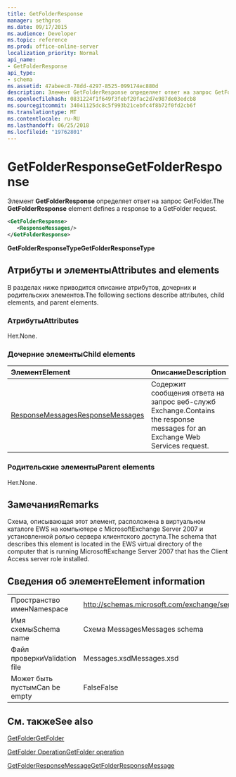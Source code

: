 ```yaml
---
title: GetFolderResponse
manager: sethgros
ms.date: 09/17/2015
ms.audience: Developer
ms.topic: reference
ms.prod: office-online-server
localization_priority: Normal
api_name:
- GetFolderResponse
api_type:
- schema
ms.assetid: 47abeec8-78dd-4297-8525-099174ec880d
description: Элемент GetFolderResponse определяет ответ на запрос GetFolder.
ms.openlocfilehash: 0831224f1f649f3febf20fac2d7e987de03edcb8
ms.sourcegitcommit: 34041125dc8c5f993b21cebfc4f8b72f0fd2cb6f
ms.translationtype: MT
ms.contentlocale: ru-RU
ms.lasthandoff: 06/25/2018
ms.locfileid: "19762801"
---
```

# <a name="getfolderresponse"></a><span data-ttu-id="f0318-103">GetFolderResponse</span><span class="sxs-lookup"><span data-stu-id="f0318-103">GetFolderResponse</span></span>

<span data-ttu-id="f0318-104">Элемент **GetFolderResponse** определяет ответ на запрос GetFolder.</span><span class="sxs-lookup"><span data-stu-id="f0318-104">The **GetFolderResponse** element defines a response to a GetFolder request.</span></span> 
  
```xml
<GetFolderResponse>
   <ResponseMessages/>
</GetFolderResponse>
```

 <span data-ttu-id="f0318-105">**GetFolderResponseType**</span><span class="sxs-lookup"><span data-stu-id="f0318-105">**GetFolderResponseType**</span></span>
## <a name="attributes-and-elements"></a><span data-ttu-id="f0318-106">Атрибуты и элементы</span><span class="sxs-lookup"><span data-stu-id="f0318-106">Attributes and elements</span></span>

<span data-ttu-id="f0318-107">В разделах ниже приводится описание атрибутов, дочерних и родительских элементов.</span><span class="sxs-lookup"><span data-stu-id="f0318-107">The following sections describe attributes, child elements, and parent elements.</span></span>
  
### <a name="attributes"></a><span data-ttu-id="f0318-108">Атрибуты</span><span class="sxs-lookup"><span data-stu-id="f0318-108">Attributes</span></span>

<span data-ttu-id="f0318-109">Нет.</span><span class="sxs-lookup"><span data-stu-id="f0318-109">None.</span></span>
  
### <a name="child-elements"></a><span data-ttu-id="f0318-110">Дочерние элементы</span><span class="sxs-lookup"><span data-stu-id="f0318-110">Child elements</span></span>

|<span data-ttu-id="f0318-111">**Элемент**</span><span class="sxs-lookup"><span data-stu-id="f0318-111">**Element**</span></span>|<span data-ttu-id="f0318-112">**Описание**</span><span class="sxs-lookup"><span data-stu-id="f0318-112">**Description**</span></span>|
|:-----|:-----|
|[<span data-ttu-id="f0318-113">ResponseMessages</span><span class="sxs-lookup"><span data-stu-id="f0318-113">ResponseMessages</span></span>](responsemessages.md) <br/> |<span data-ttu-id="f0318-114">Содержит сообщения ответа на запрос веб-служб Exchange.</span><span class="sxs-lookup"><span data-stu-id="f0318-114">Contains the response messages for an Exchange Web Services request.</span></span>  <br/> |
   
### <a name="parent-elements"></a><span data-ttu-id="f0318-115">Родительские элементы</span><span class="sxs-lookup"><span data-stu-id="f0318-115">Parent elements</span></span>

<span data-ttu-id="f0318-116">Нет.</span><span class="sxs-lookup"><span data-stu-id="f0318-116">None.</span></span>
  
## <a name="remarks"></a><span data-ttu-id="f0318-117">Замечания</span><span class="sxs-lookup"><span data-stu-id="f0318-117">Remarks</span></span>

<span data-ttu-id="f0318-118">Схема, описывающая этот элемент, расположена в виртуальном каталоге EWS на компьютере с MicrosoftExchange Server 2007 и установленной ролью сервера клиентского доступа.</span><span class="sxs-lookup"><span data-stu-id="f0318-118">The schema that describes this element is located in the EWS virtual directory of the computer that is running MicrosoftExchange Server 2007 that has the Client Access server role installed.</span></span>
  
## <a name="element-information"></a><span data-ttu-id="f0318-119">Сведения об элементе</span><span class="sxs-lookup"><span data-stu-id="f0318-119">Element information</span></span>

|||
|:-----|:-----|
|<span data-ttu-id="f0318-120">Пространство имен</span><span class="sxs-lookup"><span data-stu-id="f0318-120">Namespace</span></span>  <br/> |http://schemas.microsoft.com/exchange/services/2006/messages  <br/> |
|<span data-ttu-id="f0318-121">Имя схемы</span><span class="sxs-lookup"><span data-stu-id="f0318-121">Schema name</span></span>  <br/> |<span data-ttu-id="f0318-122">Схема Messages</span><span class="sxs-lookup"><span data-stu-id="f0318-122">Messages schema</span></span>  <br/> |
|<span data-ttu-id="f0318-123">Файл проверки</span><span class="sxs-lookup"><span data-stu-id="f0318-123">Validation file</span></span>  <br/> |<span data-ttu-id="f0318-124">Messages.xsd</span><span class="sxs-lookup"><span data-stu-id="f0318-124">Messages.xsd</span></span>  <br/> |
|<span data-ttu-id="f0318-125">Может быть пустым</span><span class="sxs-lookup"><span data-stu-id="f0318-125">Can be empty</span></span>  <br/> |<span data-ttu-id="f0318-126">False</span><span class="sxs-lookup"><span data-stu-id="f0318-126">False</span></span>  <br/> |
   
## <a name="see-also"></a><span data-ttu-id="f0318-127">См. также</span><span class="sxs-lookup"><span data-stu-id="f0318-127">See also</span></span>



[<span data-ttu-id="f0318-128">GetFolder</span><span class="sxs-lookup"><span data-stu-id="f0318-128">GetFolder</span></span>](getfolder.md)
  
[<span data-ttu-id="f0318-129">GetFolder Operation</span><span class="sxs-lookup"><span data-stu-id="f0318-129">GetFolder operation</span></span>](getfolder-operation.md)
  
[<span data-ttu-id="f0318-130">GetFolderResponseMessage</span><span class="sxs-lookup"><span data-stu-id="f0318-130">GetFolderResponseMessage</span></span>](getfolderresponsemessage.md)

